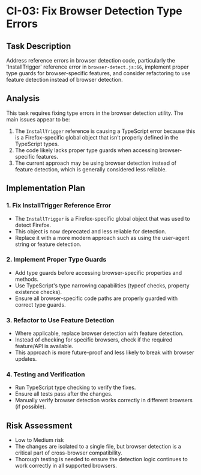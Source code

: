 # CI-03: Fix Browser Detection Type Errors

## Task Description
Address reference errors in browser detection code, particularly the 'InstallTrigger' reference error in `browser-detect.js:66`, implement proper type guards for browser-specific features, and consider refactoring to use feature detection instead of browser detection.

## Analysis
This task requires fixing type errors in the browser detection utility. The main issues appear to be:

1. The `InstallTrigger` reference is causing a TypeScript error because this is a Firefox-specific global object that isn't properly defined in the TypeScript types.
2. The code likely lacks proper type guards when accessing browser-specific features.
3. The current approach may be using browser detection instead of feature detection, which is generally considered less reliable.

## Implementation Plan

### 1. Fix InstallTrigger Reference Error
- The `InstallTrigger` is a Firefox-specific global object that was used to detect Firefox.
- This object is now deprecated and less reliable for detection.
- Replace it with a more modern approach such as using the user-agent string or feature detection.

### 2. Implement Proper Type Guards
- Add type guards before accessing browser-specific properties and methods.
- Use TypeScript's type narrowing capabilities (typeof checks, property existence checks).
- Ensure all browser-specific code paths are properly guarded with correct type guards.

### 3. Refactor to Use Feature Detection
- Where applicable, replace browser detection with feature detection.
- Instead of checking for specific browsers, check if the required feature/API is available.
- This approach is more future-proof and less likely to break with browser updates.

### 4. Testing and Verification
- Run TypeScript type checking to verify the fixes.
- Ensure all tests pass after the changes.
- Manually verify browser detection works correctly in different browsers (if possible).

## Risk Assessment
- Low to Medium risk
- The changes are isolated to a single file, but browser detection is a critical part of cross-browser compatibility.
- Thorough testing is needed to ensure the detection logic continues to work correctly in all supported browsers.